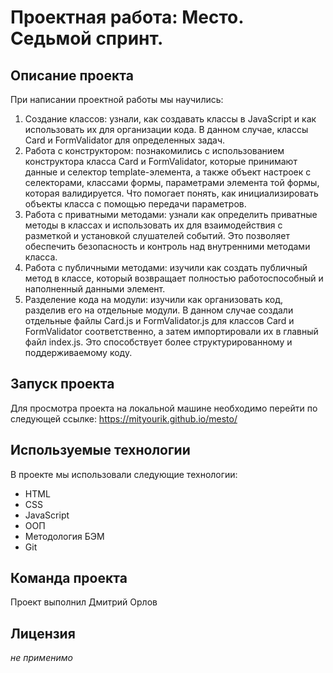 # Проектная работа: Место. Седьмой спринт.

## Описание проекта

При написании проектной работы мы научились:
1. Создание классов: узнали, как создавать классы в JavaScript и как использовать их для организации кода. В данном случае, классы Card и FormValidator для определенных задач.
2. Работа с конструктором: познакомились с использованием конструктора класса Card и FormValidator, которые принимают данные и селектор template-элемента, а также объект настроек с селекторами, классами формы, параметрами элемента той формы, которая валидируется. Что помогает понять, как инициализировать объекты класса с помощью передачи параметров.
3. Работа с приватными методами: узнали как определить приватные методы в классах и использовать их для взаимодействия с разметкой и установкой слушателей событий. Это позволяет обеспечить безопасность и контроль над внутренними методами класса.
4. Работа с публичными методами: изучили как создать публичный метод в классе, который возвращает полностью работоспособный и наполненный данными элемент.
5. Разделение кода на модули: изучили как организовать код, разделив его на отдельные модули. В данном случае создали отдельные файлы Card.js и FormValidator.js для классов Card и FormValidator соответственно, а затем импортировали их в главный файл index.js. Это способствует более структурированному и поддерживаемому коду.

## Запуск проекта

Для просмотра проекта на локальной машине необходимо перейти по следующей ссылке:
https://mityourik.github.io/mesto/

## Используемые технологии

В проекте мы использовали следующие технологии:

- HTML
- CSS
- JavaScript
- ООП
- Методология БЭМ
- Git

## Команда проекта

Проект выполнил Дмитрий Орлов

## Лицензия

*не применимо*